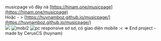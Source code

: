 musicpage
vô đây nà [https://hinam.one/musicpage](https://hinam.one/musicpage)</br>
Hoặc - > 
[https://huynamboz.github.io/musicpage/](https://huynamboz.github.io/musicpage/)</br>
<img src="https://user-images.githubusercontent.com/38585889/188791952-9e470a84-318c-4a6c-bf37-123112db4112.png"/> 
![mobi2](https://user-images.githubusercontent.com/38585889/188792482-44d9cfa6-3ae3-4ca4-a542-4ddc19be7352.png)
![pc](https://user-images.githubusercontent.com/38585889/188792485-22f634c8-50fc-4e8d-95fb-9b6eaa88e9cf.png)
responsive sơ sơ, có giao diện mobile :<
=> End project - made by CerusCS (huynam)

